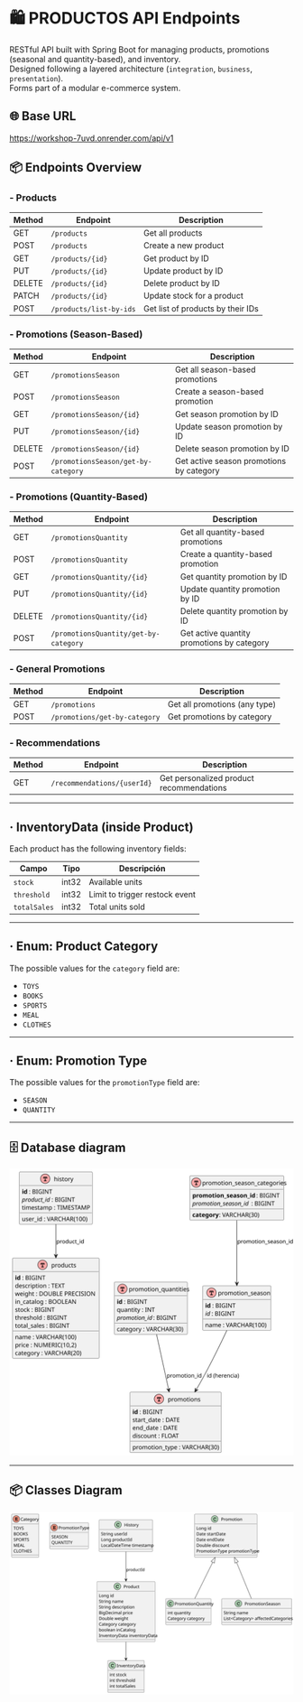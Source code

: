 # 🛍️ PRODUCTOS API Endpoints

RESTful API built with Spring Boot for managing products, promotions (seasonal and quantity-based), and inventory.  
Designed following a layered architecture (`integration`, `business`, `presentation`).  
Forms part of a modular e-commerce system.

## 🌐 Base URL

https://workshop-7uvd.onrender.com/api/v1

## 📦 Endpoints Overview

### - Products

| Method | Endpoint                    | Description                            |
|--------|-----------------------------|----------------------------------------|
| GET    | `/products`                 | Get all products                       |
| POST   | `/products`                 | Create a new product                   |
| GET    | `/products/{id}`            | Get product by ID                      |
| PUT    | `/products/{id}`            | Update product by ID                   |
| DELETE | `/products/{id}`            | Delete product by ID                   |
| PATCH  | `/products/{id}`            | Update stock for a product             |
| POST   | `/products/list-by-ids`     | Get list of products by their IDs      |

### - Promotions (Season-Based)

| Method | Endpoint                           | Description                                 |
|--------|------------------------------------|---------------------------------------------|
| GET    | `/promotionsSeason`                | Get all season-based promotions             |
| POST   | `/promotionsSeason`                | Create a season-based promotion             |
| GET    | `/promotionsSeason/{id}`           | Get season promotion by ID                  |
| PUT    | `/promotionsSeason/{id}`           | Update season promotion by ID               |
| DELETE | `/promotionsSeason/{id}`           | Delete season promotion by ID               |
| POST   | `/promotionsSeason/get-by-category`| Get active season promotions by category    |

### - Promotions (Quantity-Based)

| Method | Endpoint                             | Description                                   |
|--------|--------------------------------------|-----------------------------------------------|
| GET    | `/promotionsQuantity`                | Get all quantity-based promotions             |
| POST   | `/promotionsQuantity`                | Create a quantity-based promotion             |
| GET    | `/promotionsQuantity/{id}`           | Get quantity promotion by ID                  |
| PUT    | `/promotionsQuantity/{id}`           | Update quantity promotion by ID               |
| DELETE | `/promotionsQuantity/{id}`           | Delete quantity promotion by ID               |
| POST   | `/promotionsQuantity/get-by-category`| Get active quantity promotions by category    |

### - General Promotions

| Method | Endpoint                        | Description                         |
|--------|---------------------------------|-------------------------------------|
| GET    | `/promotions`                   | Get all promotions (any type)       |
| POST   | `/promotions/get-by-category`   | Get promotions by category          |

### - Recommendations

| Method | Endpoint                    | Description                                 |
|--------|-----------------------------|---------------------------------------------|
| GET    | `/recommendations/{userId}` | Get personalized product recommendations    |

---

## · InventoryData (inside Product)

Each product has the following inventory fields:

| Campo        | Tipo   | Descripción                    |
|--------------|--------|--------------------------------|
| `stock`      | int32  | Available units                |
| `threshold`  | int32  | Limit to trigger restock event |
| `totalSales` | int32  | Total units sold               |

---

## · Enum: Product Category

The possible values for the `category` field are:

- `TOYS`
- `BOOKS`
- `SPORTS`
- `MEAL`
- `CLOTHES`

---

## · Enum: Promotion Type

The possible values for the `promotionType` field are:

- `SEASON`
- `QUANTITY`

---

## 🗄️ Database diagram

![DB Diagram](./diagrams/db.svg)

---

## 📦 Classes Diagram

![CL Diagram](./diagrams/models.svg)
